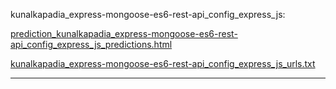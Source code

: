 kunalkapadia_express-mongoose-es6-rest-api_config_express_js: 

[prediction_kunalkapadia_express-mongoose-es6-rest-api_config_express_js_predictions.html](./prediction_kunalkapadia_express-mongoose-es6-rest-api_config_express_js_predictions.html)

[kunalkapadia_express-mongoose-es6-rest-api_config_express_js_urls.txt](./kunalkapadia_express-mongoose-es6-rest-api_config_express_js_urls.txt)

<hr>
